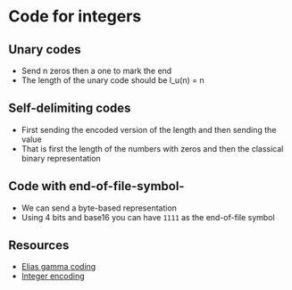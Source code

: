 # Code for integers


## Unary codes
- Send n zeros then a one to mark the end
- The length of the unary code should be l_u(n) = n

## Self-delimiting codes
- First sending the encoded version of the length and then sending the value
- That is first the length of the numbers with zeros and then the classical binary representation

## Code with end-of-file-symbol-
- We can send a byte-based representation
- Using 4 bits and base16 you can have `1111` as the end-of-file symbol


## Resources
- [Elias gamma coding](https://en.wikipedia.org/wiki/Elias_gamma_coding)
- [Integer encoding](http://didawiki.cli.di.unipi.it/lib/exe/fetch.php/magistraleinformaticanetworking/ae/ae2012/chap9.pdf)
